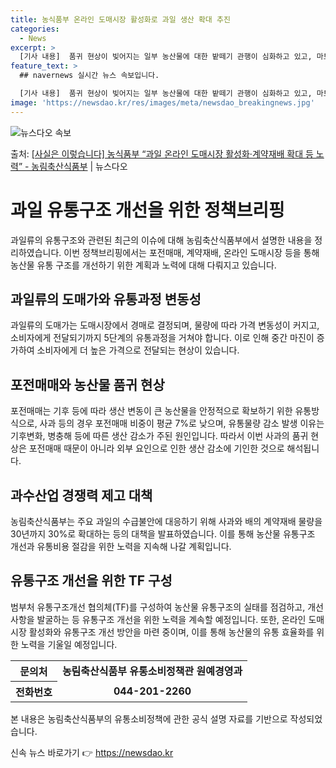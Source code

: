 ```yaml
---
title: 농식품부 온라인 도매시장 활성화로 과일 생산 확대 추진
categories:
  - News
excerpt: >
  [기사 내용]  품귀 현상이 빚어지는 일부 농산물에 대한 밭떼기 관행이 심화하고 있고, 마트나 시장으로 흘러…
feature_text: >
  ## navernews 실시간 뉴스 속보입니다.

  [기사 내용]  품귀 현상이 빚어지는 일부 농산물에 대한 밭떼기 관행이 심화하고 있고, 마트나 시장으로 흘러…
image: 'https://newsdao.kr/res/images/meta/newsdao_breakingnews.jpg'
---
```


![뉴스다오 속보](https://newsdao.kr/res/images/meta/newsdao_breakingnews.jpg)

<p>출처: <a href="https://newsdao.kr/3563" rel="dofollow">[사실은 이렇습니다] 농식품부 “과일 온라인 도매시장 활성화·계약재배 확대 등 노력” - 농림축산식품부</a> | 뉴스다오</p>

<h1>과일 유통구조 개선을 위한 정책브리핑</h1>
<p data-ke-size="size16">과일류의 유통구조와 관련된 최근의 이슈에 대해 농림축산식품부에서 설명한 내용을 정리하였습니다. 이번 정책브리핑에서는 포전매매, 계약재배, 온라인 도매시장 등을 통해 농산물 유통 구조를 개선하기 위한 계획과 노력에 대해 다뤄지고 있습니다.</p>

<h2 data-ke-size="size26">과일류의 도매가와 유통과정 변동성</h2>
<p>과일류의 도매가는 도매시장에서 경매로 결정되며, 물량에 따라 가격 변동성이 커지고, 소비자에게 전달되기까지 5단계의 유통과정을 거쳐야 합니다. 이로 인해 중간 마진이 증가하여 소비자에게 더 높은 가격으로 전달되는 현상이 있습니다.</p>

<h2 data-ke-size="size26">포전매매와 농산물 품귀 현상</h2>
<p>포전매매는 기후 등에 따라 생산 변동이 큰 농산물을 안정적으로 확보하기 위한 유통방식으로, 사과 등의 경우 포전매매 비중이 평균 7%로 낮으며, 유통물량 감소 발생 이유는 기후변화, 병충해 등에 따른 생산 감소가 주된 원인입니다. 따라서 이번 사과의 품귀 현상은 포전매매 때문이 아니라 외부 요인으로 인한 생산 감소에 기인한 것으로 해석됩니다.</p>

<h2 data-ke-size="size26">과수산업 경쟁력 제고 대책</h2>
<p>농림축산식품부는 주요 과일의 수급불안에 대응하기 위해 사과와 배의 계약재배 물량을 30년까지 30%로 확대하는 등의 대책을 발표하였습니다. 이를 통해 농산물 유통구조 개선과 유통비용 절감을 위한 노력을 지속해 나갈 계획입니다.</p>

<h2 data-ke-size="size26">유통구조 개선을 위한 TF 구성</h2>
<p>범부처 유통구조개선 협의체(TF)를 구성하여 농산물 유통구조의 실태를 점검하고, 개선사항을 발굴하는 등 유통구조 개선을 위한 노력을 계속할 예정입니다. 또한, 온라인 도매시장 활성화와 유통구조 개선 방안을 마련 중이며, 이를 통해 농산물의 유통 효율화를 위한 노력을 기울일 예정입니다.</p>

<table>
	<tr>
		<th>문의처</th>
		<td style="text-align: center; height: 17px;"><b>농림축산식품부 유통소비정책관 원예경영과</b></td>
	</tr>
	<tr>
		<th>전화번호</th>
		<td style="text-align: center; height: 17px;"><b>044-201-2260</b></td>
	</tr>
</table>

<p data-ke-size="size16">본 내용은 농림축산식품부의 유통소비정책에 관한 공식 설명 자료를 기반으로 작성되었습니다.</p> 

신속 뉴스 바로가기 👉 <a href="https://newsdao.kr" rel="dofollow">https://newsdao.kr</a>


